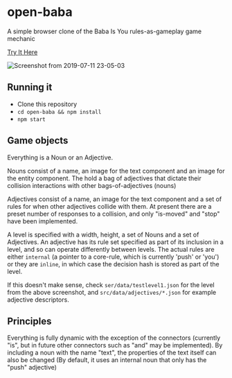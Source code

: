 # open-baba
A simple browser clone of the Baba Is You rules-as-gameplay game mechanic

[Try It Here](https://baba.louis.cloud)

![Screenshot from 2019-07-11 23-05-03](https://user-images.githubusercontent.com/2522620/61088550-851a7580-a430-11e9-80ab-cf4b1bdb9a56.png)

## Running it

- Clone this repository
- `cd open-baba && npm install`
- `npm start`

## Game objects

Everything is a Noun or an Adjective.

Nouns consist of a name, an image for the text component and an image for the entity component. The hold a bag of adjectives that dictate their collision interactions with other bags-of-adjectives (nouns)

Adjectives consist of a name, an image for the text component and a set of rules for when other adjectives collide with them. At present there are a preset number of responses to a collision, and only "is-moved" and "stop" have been implemented.

A level is specified with a width, height, a set of Nouns and a set of Adjectives. An adjective has its rule set specified as part of its inclusion in a level, and so can operate differently between levels. The actual rules are either `internal` (a pointer to a core-rule, which is currently 'push' or 'you') or they are `inline`, in which case the decision hash is stored as part of the level.

If this doesn't make sense, check `ser/data/testlevel1.json` for the level from the above screenshot, and `src/data/adjectives/*.json` for example adjective descriptors.

## Principles

Everything is fully dynamic with the exception of the connectors (currently "is", but in future other connectors such as "and" may be implemented). By including a noun with the name "text", the properties of the text itself can also be changed (By default, it uses an internal noun that only has the "push" adjective)

